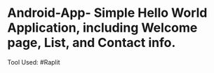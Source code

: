 # Android-App- Simple Hello World Application, including Welcome page, List, and Contact info.

Tool Used: #Raplit


